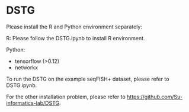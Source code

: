 # DSTG

Please install the R and Python environment separately:

R: Please follow the DSTG.ipynb to install R environment.

Python:

- tensorflow (>0.12)
- networkx

To run the DSTG on the example seqFISH+ dataset, please refer to DSTG.ipynb.

For the other installation problem, please refer to https://github.com/Su-informatics-lab/DSTG.